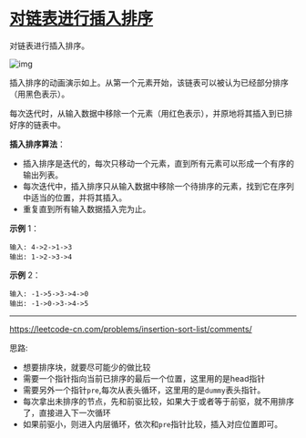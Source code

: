 # [对链表进行插入排序](https://leetcode-cn.com/problems/insertion-sort-list/)

对链表进行插入排序。

![img](https://upload.wikimedia.org/wikipedia/commons/0/0f/Insertion-sort-example-300px.gif)

插入排序的动画演示如上。从第一个元素开始，该链表可以被认为已经部分排序（用黑色表示）。

每次迭代时，从输入数据中移除一个元素（用红色表示），并原地将其插入到已排好序的链表中。

 

**插入排序算法**：

* 插入排序是迭代的，每次只移动一个元素，直到所有元素可以形成一个有序的输出列表。
* 每次迭代中，插入排序只从输入数据中移除一个待排序的元素，找到它在序列中适当的位置，并将其插入。
* 重复直到所有输入数据插入完为止。

**示例** 1：

```
输入: 4->2->1->3
输出: 1->2->3->4
```

**示例** 2：

```
输入: -1->5->3->4->0
输出: -1->0->3->4->5
```

---

 https://leetcode-cn.com/problems/insertion-sort-list/comments/ 

思路:

- 想要排序块，就要尽可能少的做比较
- 需要一个指针指向当前已排序的最后一个位置，这里用的是head指针
- 需要另外一个指针`pre`,每次从表头循环，这里用的是`dummy`表头指针。
- 每次拿出未排序的节点，先和前驱比较，如果大于或者等于前驱，就不用排序了，直接进入下一次循环
- 如果前驱小，则进入内层循环，依次和`pre`指针比较，插入对应位置即可。



